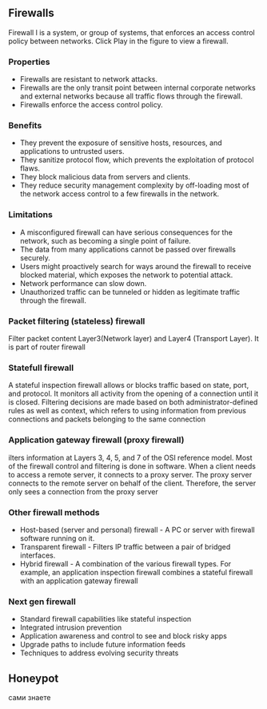 ## Firewalls
Firewall l is a system, or group of systems, that enforces an access control policy between networks. Click Play in the figure to view a firewall.
### Properties
- Firewalls are resistant to network attacks.
- Firewalls are the only transit point between internal corporate networks and external networks because all traffic flows through the firewall.
- Firewalls enforce the access control policy.
### Benefits
- They prevent the exposure of sensitive hosts, resources, and applications to untrusted users.
- They sanitize protocol flow, which prevents the exploitation of protocol flaws.
- They block malicious data from servers and clients.
- They reduce security management complexity by off-loading most of the network access control to a few firewalls in the network.
### Limitations
- A misconfigured firewall can have serious consequences for the network, such as becoming a single point of failure.
- The data from many applications cannot be passed over firewalls securely.
- Users might proactively search for ways around the firewall to receive blocked material, which exposes the network to potential attack.
- Network performance can slow down.
- Unauthorized traffic can be tunneled or hidden as legitimate traffic through the firewall.

### Packet filtering (stateless) firewall
Filter packet content Layer3(Network layer) and Layer4 (Transport Layer). It is part of router firewall

### Statefull firewall
A stateful inspection firewall allows or blocks traffic based on state, port, and protocol. It monitors all activity from the opening of a connection until it is closed. Filtering decisions are made based on both administrator-defined rules as well as context, which refers to using information from previous connections and packets belonging to the same connection

### Application gateway firewall (proxy firewall)
ilters information at Layers 3, 4, 5, and 7 of the OSI reference model. Most of the firewall control and filtering is done in software. When a client needs to access a remote server, it connects to a proxy server. The proxy server connects to the remote server on behalf of the client. Therefore, the server only sees a connection from the proxy server 

### Other firewall methods
- Host-based (server and personal) firewall - A PC or server with firewall software running on it.
- Transparent firewall - Filters IP traffic between a pair of bridged interfaces.
- Hybrid firewall - A combination of the various firewall types. For example, an application inspection firewall combines a stateful firewall with an application gateway firewall

### Next gen firewall
- Standard firewall capabilities like stateful inspection
- Integrated intrusion prevention
- Application awareness and control to see and block risky apps
- Upgrade paths to include future information feeds
- Techniques to address evolving security threats

## Honeypot
сами знаете

